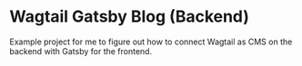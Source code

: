 Wagtail Gatsby Blog (Backend)
=============================

Example project for me to figure out how to connect Wagtail as CMS on the backend with
Gatsby for the frontend. 